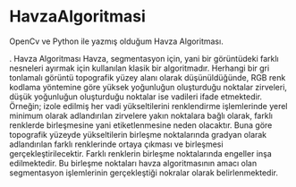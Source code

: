 # HavzaAlgoritmasi
OpenCv ve Python ile yazmış olduğum Havza Algoritması.


. Havza Algoritması 
        Havza, segmentasyon için, yani bir görüntüdeki farklı nesneleri ayırmak için kullanılan klasik bir algoritmadır. 
Herhangi bir gri tonlamalı görüntü topografik yüzey alanı olarak düşünüldüğünde, RGB renk kodlama yöntemine göre yüksek yoğunluğun oluşturduğu noktalar zirveleri, 
düşük yoğunluğun oluşturduğu noktalar ise vadileri ifade etmektedir. Örneğin; izole edilmiş her vadi yükseltilerini renklendirme işlemlerinde yerel minimum olarak 
adlandırılan zirvelere yakın noktalara bağlı olarak, farklı renklerde birleşmesine yani etiketlenmesine neden olacaktır. Buna göre topografik yüzeyde yükseltilerin
birleşme noktalarında gradyan olarak adlandırılan farklı renklerinde ortaya çıkması ve birleşmesi gerçekleştirilecektir. Farklı renklerin birleşme noktalarında engeller
inşa edilmektedir. Bu birleşme noktaları havza algoritmasının amacı olan segmentasyon işlemlerinin gerçekleştiği nokralar olarak belirlenmektedir.


